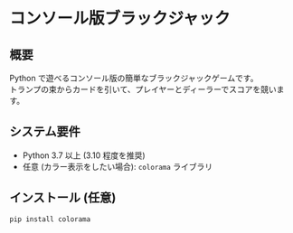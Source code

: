 # コンソール版ブラックジャック

## 概要
Python で遊べるコンソール版の簡単なブラックジャックゲームです。  
トランプの束からカードを引いて、プレイヤーとディーラーでスコアを競います。

## システム要件
- Python 3.7 以上 (3.10 程度を推奨)
- 任意 (カラー表示をしたい場合): `colorama` ライブラリ

## インストール (任意)
```bash
pip install colorama

